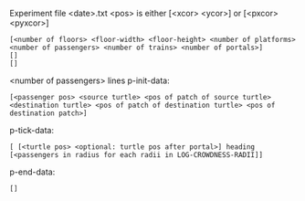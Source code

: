 Experiment file \<date>.txt
\<pos> is either [\<xcor> \<ycor>] or [\<pxcor> \<pyxcor>]

```
[<number of floors> <floor-width> <floor-height> <number of platforms> <number of passengers> <number of trains> <number of portals>]
[]
[]
```
\<number of passengers> lines
p-init-data:   
```
[<passenger pos> <source turtle> <pos of patch of source turtle> <destination turtle> <pos of patch of destination turtle> <pos of destination patch>]
```  
p-tick-data:  
```
[ [<turtle pos> <optional: turtle pos after portal>] heading [<passengers in radius for each radii in LOG-CROWDNESS-RADII]]
```  
p-end-data: 
```
[]
```